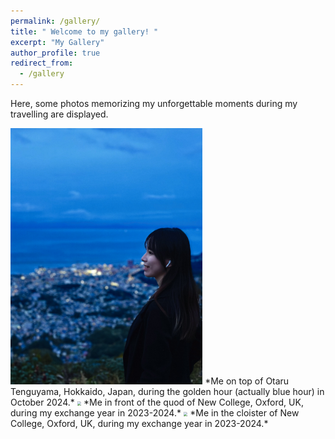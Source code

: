 ```yaml
---
permalink: /gallery/
title: " Welcome to my gallery! "
excerpt: "My Gallery"
author_profile: true
redirect_from: 
  - /gallery
---  
```



Here, some photos memorizing my unforgettable moments during my travelling are displayed.

<img src='/images/gallery/portrait1.jpg' style='zoom:40%;'/>
*Me on top of Otaru Tenguyama, Hokkaido, Japan, during the golden hour (actually blue hour) in October 2024.*




<img src='/images/gallery/portrait2.jpg' style='zoom:40%;'/>
*Me in front of the quod of New College, Oxford, UK, during my exchange year in 2023-2024.*




<img src='/images/gallery/portrait3.jpg' style='zoom:40%;'/>
*Me in the cloister of New College, Oxford, UK, during my exchange year in 2023-2024.*